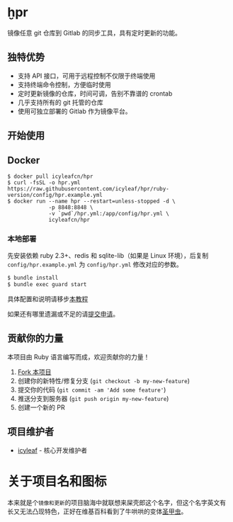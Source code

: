 # ḫpr

镜像任意 git 仓库到 Gitlab 的同步工具，具有定时更新的功能。

## 独特优势

* 支持 API 接口，可用于远程控制不仅限于终端使用
* 支持终端命令控制，方便临时使用
* 定时更新镜像的仓库，时间可调，告别不靠谱的 crontab
* 几乎支持所有的 git 托管的仓库
* 使用可独立部署的 Gitlab 作为镜像平台。

## 开始使用

## Docker

```
$ docker pull icyleafcn/hpr
$ curl -fsSL -o hpr.yml https://raw.githubusercontent.com/icyleaf/hpr/ruby-version/config/hpr.example.yml
$ docker run --name hpr --restart=unless-stopped -d \
             -p 8848:8848 \
             -v `pwd`/hpr.yml:/app/config/hpr.yml \
             icyleafcn/hpr
```

### 本地部署

先安装依赖 ruby 2.3+、redis 和 sqlite-lib（如果是 Linux 环境），后复制 `config/hpr.example.yml` 为 `config/hpr.yml` 修改对应的参数。

```bash
$ bundle install
$ bundle exec guard start
```

具体配置和说明请移步[本教程](https://hpr.ews.im/#/quickstart)

如果还有哪里遗漏或不足的请[提交申请](https://github.com/icyleaf/hpr/issues/new)。

## 贡献你的力量

本项目由 Ruby 语言编写而成，欢迎贡献你的力量！

1. [Fork 本项目](https://github.com/icyleaf/hpr/fork)
2. 创建你的新特性/修复分支 (`git checkout -b my-new-feature`)
3. 提交你的代码 (`git commit -am 'Add some feature'`)
4. 推送分支到服务器 (`git push origin my-new-feature`)
5. 创建一个新的 PR

## 项目维护者

- [icyleaf](https://github.com/icyleaf) - 核心开发维护者

# 关于项目名和图标

本来就是个`镜像和更新`的项目脑海中就联想来屎壳郎这个名字，但这个名字英文有长又无法凸现特色，正好在维基百科看到了牛哄哄的变体[圣甲虫](https://zh.wikipedia.org/wiki/%E8%81%96%E7%94%B2%E8%9F%B2)。
